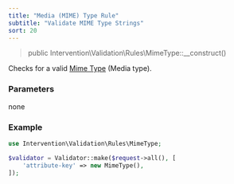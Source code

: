 ```yaml
---
title: "Media (MIME) Type Rule"
subtitle: "Validate MIME Type Strings"
sort: 20
---
```


> public Intervention\Validation\Rules\MimeType::__construct()

Checks for a valid [Mime Type](https://en.wikipedia.org/wiki/Media_type) (Media type).

### Parameters

none

### Example

```php
use Intervention\Validation\Rules\MimeType;

$validator = Validator::make($request->all(), [
    'attribute-key' => new MimeType(),
]);
```


